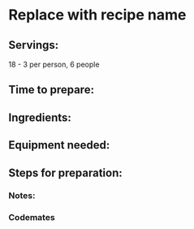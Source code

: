 # Replace with recipe name

## Servings: 
18 - 3 per person, 6 people

## Time to prepare: 

## Ingredients:


## Equipment needed:


## Steps for preparation:



### Notes:



### Codemates #
